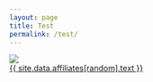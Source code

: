 ```yaml
---
layout: page
title: Test
permalink: /test/
---
```

<!--
{% assign hours= site.time | date: "%H" | plus:100 %}
{% assign random = page.title.size | plus: hours | modulo: site.data.ads.size %}
-->
<a title="Affiliates" href="{{site.data.affiliates[random].url}}" target="_blank" rel="nofollow">
  <div class="ad-div">
    <p class="ad-p">
      <img class="img-responsive-cent" src="/assets/images/{{site.data.affiliates[random].image}}">
      <br />
      {{ site.data.affiliates[random].text }}</p>
  </div>
</a>
